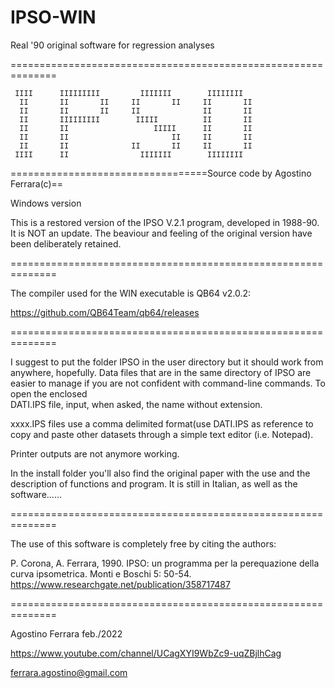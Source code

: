 # IPSO-WIN
Real '90 original software for regression analyses


==============================================================

     IIII      IIIIIIIII         IIIIIII        IIIIIIII  
      II       II       II     II       II     II       II
      II       II       II     II              II       II
      II       IIIIIIIII        IIIII          II       II
      II       II                   IIIII      II       II
      II       II                       II     II       II
      II       II              II       II     II       II
     IIII      II                IIIIIII        IIIIIIII

==================================Source code by Agostino Ferrara(c)==

Windows version

This is a restored version of the IPSO V.2.1 program, 
developed in 1988-90.  
It is NOT an update. The beaviour and 
feeling of the original version have been deliberately 
retained.

==============================================================

The compiler used for the WIN executable is QB64 v2.0.2: 

https://github.com/QB64Team/qb64/releases   

==============================================================

I suggest to put the folder IPSO in the user directory but 
it should work from anywhere, hopefully. Data files that are 
in the same directory of IPSO are easier to manage if you are 
not confident with command-line commands. To open the enclosed  
DATI.IPS file, input, when asked, the name without extension.

 xxxx.IPS files use a comma delimited format(use DATI.IPS as 
reference to copy and paste other datasets through a simple 
text editor (i.e. Notepad). 

Printer outputs are not anymore working.

In the install folder you'll also find the original paper with 
the use and the description of functions and program. It is 
still in Italian,  as well as the software......   

==============================================================

The use of this software is completely free by citing the 
authors:

P. Corona, A. Ferrara, 1990. IPSO: un programma per la 
perequazione della curva  ipsometrica. Monti e Boschi 5: 50-54. 
https://www.researchgate.net/publication/358717487


==============================================================

Agostino Ferrara feb./2022

https://www.youtube.com/channel/UCagXYI9WbZc9-uqZBjlhCag

ferrara.agostino@gmail.com




 
